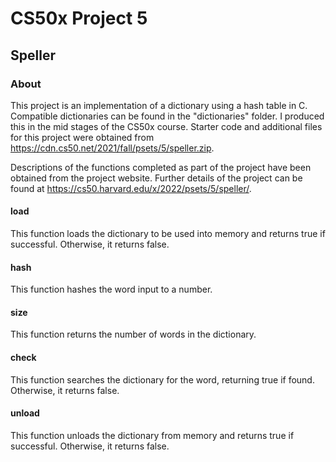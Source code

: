 # CS50x Project 5
## Speller
### About
This project is an implementation of a dictionary using a hash table in C. Compatible dictionaries can be found in the "dictionaries" folder. I produced this in the mid stages of the CS50x course. Starter code and additional files for this project were obtained from https://cdn.cs50.net/2021/fall/psets/5/speller.zip.

Descriptions of the functions completed as part of the project have been obtained from the project website. Further details of the project can be found at https://cs50.harvard.edu/x/2022/psets/5/speller/.

#### load
This function loads the dictionary to be used into memory and returns true if successful. Otherwise, it returns false.

#### hash
This function hashes the word input to a number.

#### size
This function returns the number of words in the dictionary.

#### check
This function searches the dictionary for the word, returning true if found. Otherwise, it returns false.

#### unload 
This function unloads the dictionary from memory and returns true if successful. Otherwise, it returns false.